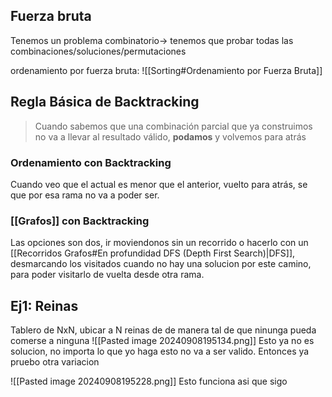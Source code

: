 ## Fuerza bruta
Tenemos un problema combinatorio-> tenemos que probar todas las combinaciones/soluciones/permutaciones

ordenamiento por fuerza bruta: ![[Sorting#Ordenamiento por Fuerza Bruta]]
## Regla Básica de Backtracking
> Cuando sabemos que una combinación parcial que ya construimos no va a llevar al resultado válido, **podamos** y volvemos para atrás

### Ordenamiento con Backtracking
Cuando veo que el actual es menor que el anterior, vuelto para atrás, se que por esa rama no va a poder ser.

### [[Grafos]] con Backtracking 
Las opciones son dos, ir moviendonos sin un recorrido o hacerlo con un [[Recorridos Grafos#En profundidad DFS (Depth First Search)|DFS]], desmarcando los visitados cuando no hay una solucion por este camino, para poder visitarlo de vuelta desde otra rama.


## Ej1: Reinas

Tablero de NxN, ubicar a N reinas de de manera tal de que ninunga pueda comerse a ninguna
![[Pasted image 20240908195134.png]]
Esto ya no es solucion, no importa lo que yo haga esto no va a ser valido. Entonces ya pruebo otra variacion

![[Pasted image 20240908195228.png]]
Esto funciona asi que sigo